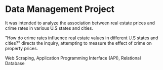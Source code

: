 # Data Management Project
It was intended to analyze the association between real estate prices and crime rates in various U.S states and cities.

 "How do crime rates influence real estate values in different U.S states and cities?" directs the inquiry, attempting to measure the effect of crime on property prices.

Web Scraping, Application Programming Interface (API), Relational Database

